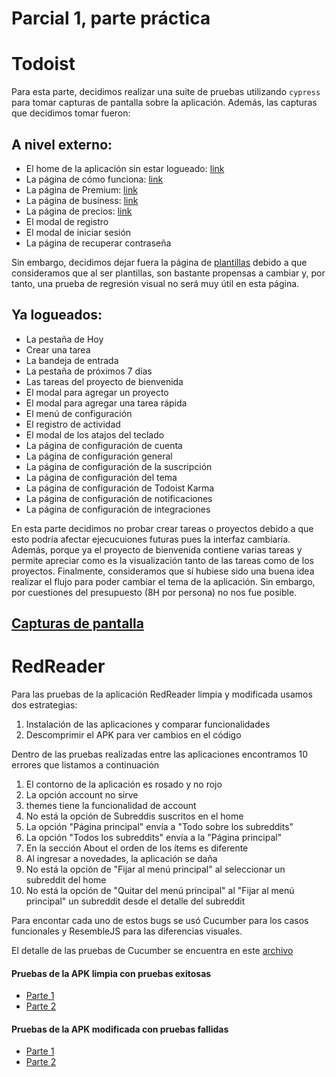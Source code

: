 # Parcial 1, parte práctica

# Todoist

Para esta parte, decidimos realizar una suite de pruebas utilizando `cypress` para tomar capturas de pantalla sobre la aplicación. Además, las capturas que decidimos tomar fueron:

## A nivel externo:

- El home de la aplicación sin estar logueado: [link](https://todoist.com/)
- La página de cómo funciona: [link](https://todoist.com/tour)
- La página de Premium: [link](https://todoist.com/premium)
- La página de business: [link](https://todoist.com/business)
- La página de precios: [link](https://todoist.com/pricing)
- El modal de registro
- El modal de iniciar sesión
- La página de recuperar contraseña


Sin embargo, decidimos dejar fuera la página de [plantillas](https://todoist.com/templates/?lang=es) debido a que consideramos que al ser plantillas, son bastante propensas a cambiar y, por tanto, una prueba de regresión visual no será muy útil en esta página.

## Ya logueados:

- La pestaña de Hoy
- Crear una tarea
- La bandeja de entrada
- La pestaña de próximos 7 días
- Las tareas del proyecto de bienvenida
- El modal para agregar un proyecto
- El modal para agregar una tarea rápida
- El menú de configuración
- El registro de actividad
- El modal de los atajos del teclado
- La página de configuración de cuenta
- La página de configuración general
- La página de configuración de la suscripción
- La página de configuración del tema
- La página de configuración de Todoist Karma
- La página de configuración de notificaciones
- La página de configuración de integraciones

En esta parte decidimos no probar crear tareas o proyectos debido a que esto podría afectar ejecucuiones futuras pues la interfaz cambiaría. Además, porque ya el proyecto de bienvenida contiene varias tareas y permite apreciar como es la visualización tanto de las tareas como de los proyectos. Finalmente, consideramos que sí hubiese sido una buena idea realizar el flujo para poder cambiar el tema de la aplicación. Sin embargo, por cuestiones del presupuesto (8H por persona) no nos fue posible.

## [Capturas de pantalla](https://github.com/matrujillo10/miso-4208-parcial-1/tree/master/todoist/cypress/screenshots/simple_spec.js)

# RedReader

Para las pruebas de la aplicación RedReader limpia y modificada usamos dos estrategias:

1. Instalación de las aplicaciones y comparar funcionalidades
2. Descomprimir el APK para ver cambios en el código

Dentro de las pruebas realizadas entre las aplicaciones encontramos 10 errores que listamos a continuación

1. El contorno de la aplicación es rosado y no rojo
2. La opción account no sirve
3. themes tiene la funcionalidad de account
4. No está la opción de Subreddis suscritos en el home
5. La opción "Página principal" envía a "Todo sobre los subreddits"
6. La opción "Todos los subreddits" envía a la "Página principal"
7. En la sección About el orden de los ítems es diferente
8. Al ingresar a novedades, la aplicación se daña
9. No está la opción de "Fijar al menú principal" al seleccionar un subreddit del home
10. No está la opción de "Quitar del menú principal" al "Fijar al menú principal" un subreddit desde el detalle del subreddit

Para encontar cada uno de estos bugs se usó Cucumber para los casos funcionales y ResembleJS para las diferencias visuales.

El detalle de las pruebas de Cucumber se encuentra en este [archivo](https://github.com/matrujillo10/miso-4208-parcial-1/blob/master/redReader/my_first.feature)

#### Pruebas de la APK limpia con pruebas exitosas

- [Parte 1](https://github.com/matrujillo10/miso-4208-parcial-1/blob/master/redReader/imagenes/Pruebas%20APK%20limpia%201.png)
- [Parte 2](https://github.com/matrujillo10/miso-4208-parcial-1/blob/master/redReader/imagenes/Pruebas%20APK%20limpia%202.png)

#### Pruebas de la APK modificada con pruebas fallidas

- [Parte 1](https://github.com/matrujillo10/miso-4208-parcial-1/blob/master/redReader/imagenes/Pruebas%20APK%20modificada%201.png)
- [Parte 2](https://github.com/matrujillo10/miso-4208-parcial-1/blob/master/redReader/imagenes/Pruebas%20APK%20modificada%202.png)
